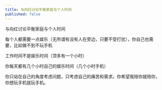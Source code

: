 ```yaml
---
title: 与向红讨论平衡家庭与个人时间
published: false
---
```

与向红讨论平衡家庭与个人时间

每个人都需要一点娱乐（无所谓有没有人在旁边，只要不受打扰），你自己也需要，比如做不到不玩手机

工作时间不是娱乐时间（顶多有一个小时）

你每天都有几个小时自己的娱乐时间（几个小时手机）

你只站在自己的角度考虑问题，只考虑自己的痛苦和需求。你希望我陪你就陪你，你想玩手机就玩手机。
